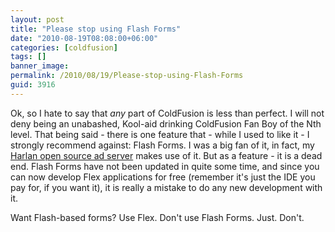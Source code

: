 ```yaml
---
layout: post
title: "Please stop using Flash Forms"
date: "2010-08-19T08:08:00+06:00"
categories: [coldfusion]
tags: []
banner_image: 
permalink: /2010/08/19/Please-stop-using-Flash-Forms
guid: 3916
---
```


Ok, so I hate to say that <i>any</i> part of ColdFusion is less than perfect. I will not deny being an unabashed, Kool-aid drinking ColdFusion Fan Boy of the Nth level. That being said - there is one feature that - while I used to like it - I strongly recommend against: Flash Forms. I was a big fan of it, in fact, my <a href="http://harlan.riaforge.org/">Harlan open source ad server</a> makes use of it. But as a feature - it is a dead end. Flash Forms have not been updated in quite some time, and since you can now develop Flex applications for free (remember it's just the IDE you pay for, if you want it), it is really a mistake to do any new development with it. 

Want Flash-based forms? Use Flex. Don't use Flash Forms. Just. Don't.